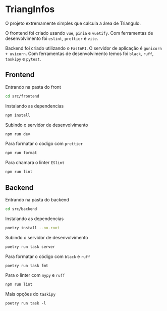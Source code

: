 # TriangInfos

O projeto extremamente simples que calcula a área de Triangulo.

O frontend foi criado usando `vue`, `pinia` e `vuetify`. Com ferramentas de desenvolvimento foi `eslint`, `prettier` e `vite`.

Backend foi criado utilizando o `FastAPI`. O servidor de aplicação é `gunicorn + uvicorn`. Com ferramentas de desenvolvimento temos foi `black`, `ruff`, `taskipy` e `pytest`.

## Frontend

Entrando na pasta do front

```bash
cd src/frontend
```

Instalando as dependencias

```bash
npm install
```

Subindo o servidor de desenvolvimento

```bash
npm run dev
```

Para formatar o codigo com `prettier`

```bash
npm run format
```

Para chamara o linter `ESlint`

```bash
npm run lint
```

## Backend

Entrando na pasta do backend

```bash
cd src/backend
```

Instalando as dependencias

```bash
poetry install --no-root
```

Subindo o servidor de desenvolvimento

```bash
poetry run task server
```

Para formatar o código com `black` e `ruff`

```bash
poetry run task fmt
```

Para o linter com `mypy` e `ruff`

```bash
npm run lint
```

Mais opções do `taskipy`

```
poetry run task -l
```
